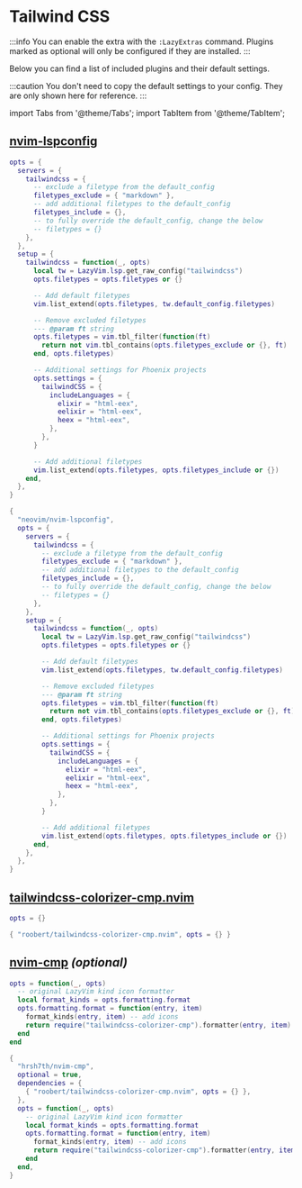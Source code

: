 # Tailwind CSS

<!-- plugins:start -->

:::info
You can enable the extra with the `:LazyExtras` command.
Plugins marked as optional will only be configured if they are installed.
:::

Below you can find a list of included plugins and their default settings.

:::caution
You don't need to copy the default settings to your config.
They are only shown here for reference.
:::

import Tabs from '@theme/Tabs';
import TabItem from '@theme/TabItem';

## [nvim-lspconfig](https://github.com/neovim/nvim-lspconfig)

<Tabs>

<TabItem value="opts" label="Options">

```lua
opts = {
  servers = {
    tailwindcss = {
      -- exclude a filetype from the default_config
      filetypes_exclude = { "markdown" },
      -- add additional filetypes to the default_config
      filetypes_include = {},
      -- to fully override the default_config, change the below
      -- filetypes = {}
    },
  },
  setup = {
    tailwindcss = function(_, opts)
      local tw = LazyVim.lsp.get_raw_config("tailwindcss")
      opts.filetypes = opts.filetypes or {}

      -- Add default filetypes
      vim.list_extend(opts.filetypes, tw.default_config.filetypes)

      -- Remove excluded filetypes
      --- @param ft string
      opts.filetypes = vim.tbl_filter(function(ft)
        return not vim.tbl_contains(opts.filetypes_exclude or {}, ft)
      end, opts.filetypes)

      -- Additional settings for Phoenix projects
      opts.settings = {
        tailwindCSS = {
          includeLanguages = {
            elixir = "html-eex",
            eelixir = "html-eex",
            heex = "html-eex",
          },
        },
      }

      -- Add additional filetypes
      vim.list_extend(opts.filetypes, opts.filetypes_include or {})
    end,
  },
}
```

</TabItem>


<TabItem value="code" label="Full Spec">

```lua
{
  "neovim/nvim-lspconfig",
  opts = {
    servers = {
      tailwindcss = {
        -- exclude a filetype from the default_config
        filetypes_exclude = { "markdown" },
        -- add additional filetypes to the default_config
        filetypes_include = {},
        -- to fully override the default_config, change the below
        -- filetypes = {}
      },
    },
    setup = {
      tailwindcss = function(_, opts)
        local tw = LazyVim.lsp.get_raw_config("tailwindcss")
        opts.filetypes = opts.filetypes or {}

        -- Add default filetypes
        vim.list_extend(opts.filetypes, tw.default_config.filetypes)

        -- Remove excluded filetypes
        --- @param ft string
        opts.filetypes = vim.tbl_filter(function(ft)
          return not vim.tbl_contains(opts.filetypes_exclude or {}, ft)
        end, opts.filetypes)

        -- Additional settings for Phoenix projects
        opts.settings = {
          tailwindCSS = {
            includeLanguages = {
              elixir = "html-eex",
              eelixir = "html-eex",
              heex = "html-eex",
            },
          },
        }

        -- Add additional filetypes
        vim.list_extend(opts.filetypes, opts.filetypes_include or {})
      end,
    },
  },
}
```

</TabItem>

</Tabs>

## [tailwindcss-colorizer-cmp.nvim](https://github.com/roobert/tailwindcss-colorizer-cmp.nvim)

<Tabs>

<TabItem value="opts" label="Options">

```lua
opts = {}
```

</TabItem>


<TabItem value="code" label="Full Spec">

```lua
{ "roobert/tailwindcss-colorizer-cmp.nvim", opts = {} }
```

</TabItem>

</Tabs>

## [nvim-cmp](https://github.com/hrsh7th/nvim-cmp) _(optional)_

<Tabs>

<TabItem value="opts" label="Options">

```lua
opts = function(_, opts)
  -- original LazyVim kind icon formatter
  local format_kinds = opts.formatting.format
  opts.formatting.format = function(entry, item)
    format_kinds(entry, item) -- add icons
    return require("tailwindcss-colorizer-cmp").formatter(entry, item)
  end
end
```

</TabItem>


<TabItem value="code" label="Full Spec">

```lua
{
  "hrsh7th/nvim-cmp",
  optional = true,
  dependencies = {
    { "roobert/tailwindcss-colorizer-cmp.nvim", opts = {} },
  },
  opts = function(_, opts)
    -- original LazyVim kind icon formatter
    local format_kinds = opts.formatting.format
    opts.formatting.format = function(entry, item)
      format_kinds(entry, item) -- add icons
      return require("tailwindcss-colorizer-cmp").formatter(entry, item)
    end
  end,
}
```

</TabItem>

</Tabs>

<!-- plugins:end -->
